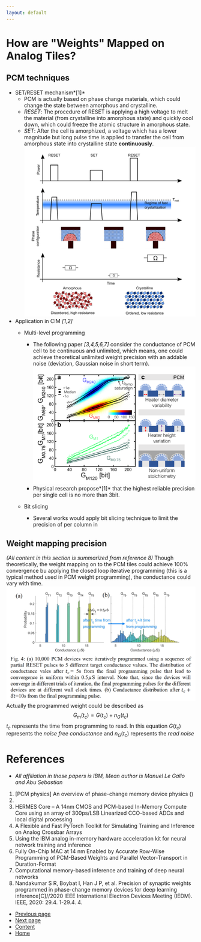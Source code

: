 ```yaml
---
layout: default
---
```


# How are "Weights" Mapped on Analog Tiles?

## PCM techniques
- SET/RESET mechanism*[1]*
    + PCM is actually based on phase change materials, which could change the state between amorphous and crystalline.
    + *RESET*: The procedure of RESET is applying a high voltage to melt the material (from crystalline into amorphous state) and quickly cool down, which could freeze the atomic structure in amorphous state.
    + *SET*: After the cell is amorphized, a voltage which has a lower magnitude but long pulse time is applied to transfer the cell from amorphous state into crystalline state **continuously**.
    ![](./figures/pcm.png)
- Application in CIM *[1,2]*
    + Multi-level programming
        + The following paper *[3,4,5,6,7]* consider the conductance of PCM cell to be continuous and unlimited, which means, one could achieve theoretical unlimited weight precision with an addable noise (deviation, Gaussian noise in short term). 
        ![](./figures/weight_pre.png)
        + Physical research propose*[1]* that the highest reliable precision per single cell is no more than 3bit.  
        
    + Bit slicing
        + Several works would apply bit slicing technique to limit the precision of per column in 

## Weight mapping precision
*(All content in this section is summarized from reference 8)*
Though theoretically, the weight mapping on to the PCM tiles could achieve 100% convergence bu applying the closed loop iterative programming (this is a typical method used in PCM weight programming), the conductance could vary with time. 
![](./figures/weight_time.png)
Actually the programmed weight could be described as
$$G_m(t_c)=G(t_c)+n_G(t_c)$$ 
$t_c$ represents the time from programming to read. In this equation $G(t_c)$ represents the *noise free conductance* and $n_G(t_c)$ represents the *read noise* 


# References
- *All affiliation in those papers is IBM, Mean author is Manuel Le Gallo and Abu Sebastian*
1. [PCM physics] An overview of phase-change memory device physics ()
2. 
3. HERMES Core – A 14nm CMOS and PCM-based In-Memory Compute Core using an array of 300ps/LSB Linearized CCO-based ADCs and local digital processing
4. A Flexible and Fast PyTorch Toolkit for Simulating Training and Inference on Analog Crossbar Arrays
5. Using the IBM analog in-memory hardware acceleration kit for neural network training and inference
6. Fully On-Chip MAC at 14 nm Enabled by Accurate Row-Wise Programming of PCM-Based Weights and Parallel Vector-Transport in Duration-Format
7. Computational memory-based inference and training of deep neural networks
8. Nandakumar S R, Boybat I, Han J P, et al. Precision of synaptic weights programmed in phase-change memory devices for deep learning inference[C]//2020 IEEE International Electron Devices Meeting (IEDM). IEEE, 2020: 29.4. 1-29.4. 4.

* [Previous page](./Basic-theory-and-structures-of-analog-CIM.html)
* [Next page](./How-are-weights-mapped-on-analog-tiles.html)
* [Content](./Introduction.html)
* [Home](../)